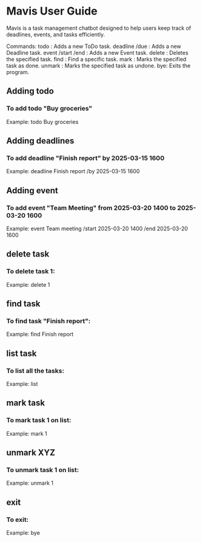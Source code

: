 # Mavis User Guide
Mavis is a task management chatbot designed to help users keep track of deadlines, events, and tasks efficiently.

Commands:
todo <task description>: Adds a new ToDo task.
deadline <task description> /due <due date>: Adds a new Deadline task.
event <task description> /start <start date> /end <end date>: Adds a new Event task.
delete <task number>: Deletes the specified task.
find <task description>: Find a specific task.
mark <task number>: Marks the specified task as done.
unmark <task number>: Marks the specified task as undone.
bye: Exits the program.

## Adding todo
### To add todo "Buy groceries"
Example: todo Buy groceries

## Adding deadlines
### To add deadline "Finish report" by 2025-03-15 1600
Example: deadline Finish report /by 2025-03-15 1600

## Adding event
### To add event "Team Meeting" from 2025-03-20 1400 to 2025-03-20 1600
Example: event Team meeting /start 2025-03-20 1400 /end 2025-03-20 1600

## delete task
### To delete task 1:
Example: delete 1

## find task
### To find task "Finish report":
Example: find Finish report

## list task
### To list all the tasks:
Example: list

## mark task
### To mark task 1 on list:
Example: mark 1

## unmark XYZ
### To unmark task 1 on list:
Example: unmark 1

## exit
### To exit:
Example: bye

